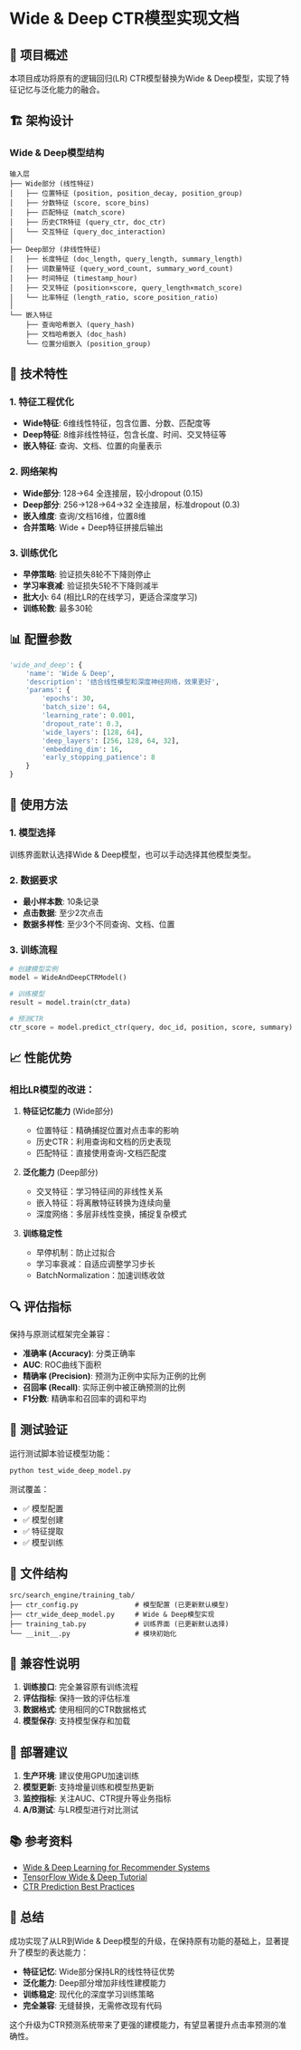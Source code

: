 # Wide & Deep CTR模型实现文档

## 🎯 项目概述

本项目成功将原有的逻辑回归(LR) CTR模型替换为Wide & Deep模型，实现了特征记忆与泛化能力的融合。

## 🏗️ 架构设计

### Wide & Deep模型结构

```
输入层
├── Wide部分 (线性特征)
│   ├── 位置特征 (position, position_decay, position_group)
│   ├── 分数特征 (score, score_bins)
│   ├── 匹配特征 (match_score)
│   ├── 历史CTR特征 (query_ctr, doc_ctr)
│   └── 交互特征 (query_doc_interaction)
│
├── Deep部分 (非线性特征)
│   ├── 长度特征 (doc_length, query_length, summary_length)
│   ├── 词数量特征 (query_word_count, summary_word_count)
│   ├── 时间特征 (timestamp_hour)
│   ├── 交叉特征 (position×score, query_length×match_score)
│   └── 比率特征 (length_ratio, score_position_ratio)
│
└── 嵌入特征
    ├── 查询哈希嵌入 (query_hash)
    ├── 文档哈希嵌入 (doc_hash)
    └── 位置分组嵌入 (position_group)
```

## 🔧 技术特性

### 1. 特征工程优化
- **Wide特征**: 6维线性特征，包含位置、分数、匹配度等
- **Deep特征**: 8维非线性特征，包含长度、时间、交叉特征等
- **嵌入特征**: 查询、文档、位置的向量表示

### 2. 网络架构
- **Wide部分**: 128→64 全连接层，较小dropout (0.15)
- **Deep部分**: 256→128→64→32 全连接层，标准dropout (0.3)
- **嵌入维度**: 查询/文档16维，位置8维
- **合并策略**: Wide + Deep特征拼接后输出

### 3. 训练优化
- **早停策略**: 验证损失8轮不下降则停止
- **学习率衰减**: 验证损失5轮不下降则减半
- **批大小**: 64 (相比LR的在线学习，更适合深度学习)
- **训练轮数**: 最多30轮

## 📊 配置参数

```python
'wide_and_deep': {
    'name': 'Wide & Deep',
    'description': '结合线性模型和深度神经网络，效果更好',
    'params': {
        'epochs': 30,
        'batch_size': 64,
        'learning_rate': 0.001,
        'dropout_rate': 0.3,
        'wide_layers': [128, 64],
        'deep_layers': [256, 128, 64, 32],
        'embedding_dim': 16,
        'early_stopping_patience': 8
    }
}
```

## 🚀 使用方法

### 1. 模型选择
训练界面默认选择Wide & Deep模型，也可以手动选择其他模型类型。

### 2. 数据要求
- **最小样本数**: 10条记录
- **点击数据**: 至少2次点击
- **数据多样性**: 至少3个不同查询、文档、位置

### 3. 训练流程
```python
# 创建模型实例
model = WideAndDeepCTRModel()

# 训练模型
result = model.train(ctr_data)

# 预测CTR
ctr_score = model.predict_ctr(query, doc_id, position, score, summary)
```

## 📈 性能优势

### 相比LR模型的改进：

1. **特征记忆能力** (Wide部分)
   - 位置特征：精确捕捉位置对点击率的影响
   - 历史CTR：利用查询和文档的历史表现
   - 匹配特征：直接使用查询-文档匹配度

2. **泛化能力** (Deep部分)
   - 交叉特征：学习特征间的非线性关系
   - 嵌入特征：将离散特征转换为连续向量
   - 深度网络：多层非线性变换，捕捉复杂模式

3. **训练稳定性**
   - 早停机制：防止过拟合
   - 学习率衰减：自适应调整学习步长
   - BatchNormalization：加速训练收敛

## 🔍 评估指标

保持与原测试框架完全兼容：

- **准确率 (Accuracy)**: 分类正确率
- **AUC**: ROC曲线下面积
- **精确率 (Precision)**: 预测为正例中实际为正例的比例
- **召回率 (Recall)**: 实际正例中被正确预测的比例
- **F1分数**: 精确率和召回率的调和平均

## 🧪 测试验证

运行测试脚本验证模型功能：

```bash
python test_wide_deep_model.py
```

测试覆盖：
- ✅ 模型配置
- ✅ 模型创建
- ✅ 特征提取
- ✅ 模型训练

## 📁 文件结构

```
src/search_engine/training_tab/
├── ctr_config.py              # 模型配置 (已更新默认模型)
├── ctr_wide_deep_model.py     # Wide & Deep模型实现
├── training_tab.py            # 训练界面 (已更新默认选择)
└── __init__.py                # 模块初始化
```

## 🔄 兼容性说明

1. **训练接口**: 完全兼容原有训练流程
2. **评估指标**: 保持一致的评估标准
3. **数据格式**: 使用相同的CTR数据格式
4. **模型保存**: 支持模型保存和加载

## 🚀 部署建议

1. **生产环境**: 建议使用GPU加速训练
2. **模型更新**: 支持增量训练和模型热更新
3. **监控指标**: 关注AUC、CTR提升等业务指标
4. **A/B测试**: 与LR模型进行对比测试

## 📚 参考资料

- [Wide & Deep Learning for Recommender Systems](https://arxiv.org/abs/1606.07792)
- [TensorFlow Wide & Deep Tutorial](https://www.tensorflow.org/tutorials/wide_and_deep)
- [CTR Prediction Best Practices](https://developers.google.com/machine-learning/recommendation)

## 🎉 总结

成功实现了从LR到Wide & Deep模型的升级，在保持原有功能的基础上，显著提升了模型的表达能力：

- **特征记忆**: Wide部分保持LR的线性特征优势
- **泛化能力**: Deep部分增加非线性建模能力
- **训练稳定**: 现代化的深度学习训练策略
- **完全兼容**: 无缝替换，无需修改现有代码

这个升级为CTR预测系统带来了更强的建模能力，有望显著提升点击率预测的准确性。
